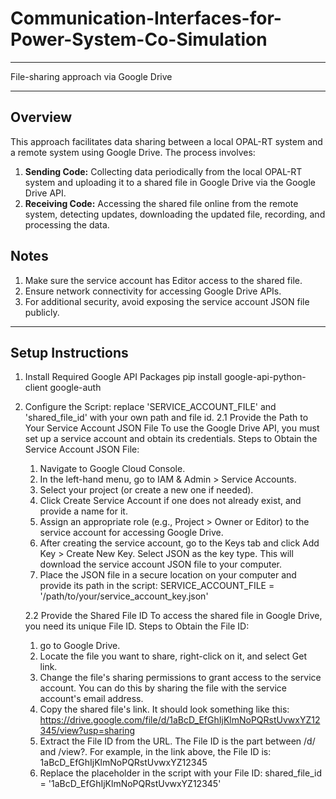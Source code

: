 # Communication-Interfaces-for-Power-System-Co-Simulation
********************************************
File-sharing approach via Google Drive
********************************************
## Overview
This approach facilitates data sharing between a local OPAL-RT system and a remote system using Google Drive. The process involves:
1. **Sending Code:** Collecting data periodically from the local OPAL-RT system and uploading it to a shared file in Google Drive via the Google Drive API.
2. **Receiving Code:** Accessing the shared file online from the remote system, detecting updates, downloading the updated file, recording, and processing the data.
## Notes
1. Make sure the service account has Editor access to the shared file.
2. Ensure network connectivity for accessing Google Drive APIs.
3. For additional security, avoid exposing the service account JSON file publicly.
********************************************
## Setup Instructions
1. Install Required Google API Packages
   pip install google-api-python-client google-auth
2. Configure the Script: replace 'SERVICE_ACCOUNT_FILE' and 'shared_file_id' with your own path and file id.
   2.1 Provide the Path to Your Service Account JSON File
   To use the Google Drive API, you must set up a service account and obtain its credentials.
   Steps to Obtain the Service Account JSON File:
   1) Navigate to Google Cloud Console.
   2) In the left-hand menu, go to IAM & Admin > Service Accounts.
   3) Select your project (or create a new one if needed).
   4) Click Create Service Account if one does not already exist, and provide a name for it.
   5) Assign an appropriate role (e.g., Project > Owner or Editor) to the service account for accessing Google Drive.
   6) After creating the service account, go to the Keys tab and click Add Key > Create New Key. Select JSON as the key type. This will download the service account JSON file to your computer.
   7) Place the JSON file in a secure location on your computer and provide its path in the script:
      SERVICE_ACCOUNT_FILE = '/path/to/your/service_account_key.json'

   2.2 Provide the Shared File ID
   To access the shared file in Google Drive, you need its unique File ID.
   Steps to Obtain the File ID:
   1) go to Google Drive.
   2) Locate the file you want to share, right-click on it, and select Get link.
   3) Change the file's sharing permissions to grant access to the service account. You can do this by sharing the file with the service account's email address.
   4) Copy the shared file's link. It should look something like this:
      https://drive.google.com/file/d/1aBcD_EfGhIjKlmNoPQRstUvwxYZ12345/view?usp=sharing
   5) Extract the File ID from the URL. The File ID is the part between /d/ and /view?. For example, in the link above, the File ID is:
      1aBcD_EfGhIjKlmNoPQRstUvwxYZ12345
   6) Replace the placeholder in the script with your File ID:
      shared_file_id = '1aBcD_EfGhIjKlmNoPQRstUvwxYZ12345'
